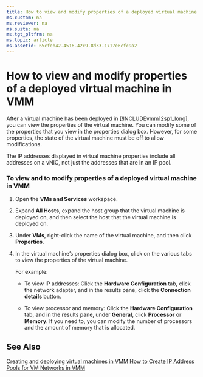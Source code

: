 ```yaml
---
title: How to view and modify properties of a deployed virtual machine in VMM
ms.custom: na
ms.reviewer: na
ms.suite: na
ms.tgt_pltfrm: na
ms.topic: article
ms.assetid: 65cfeb42-4516-42c9-8d33-1717e6cfc9a2
---
```

# How to view and modify properties of a deployed virtual machine in VMM
After a virtual machine has been deployed in [!INCLUDE[vmm12sp1_long](Token/vmm12sp1_long_md.md)], you can view the properties of the virtual machine. You can modify some of the properties that you view in the properties dialog box. However, for some properties, the state of the virtual machine must be off to allow modifications.

The IP addresses displayed in virtual machine properties include all addresses on a vNIC, not just the addresses that are in an IP pool.

### To view and to modify properties of a deployed virtual machine in VMM

1.  Open the **VMs and Services** workspace.

2.  Expand **All Hosts**, expand the host group that the virtual machine is deployed on, and then select the host that the virtual machine is deployed on.

3.  Under **VMs**, right\-click the name of the virtual machine, and then click **Properties**.

4.  In the virtual machine’s properties dialog box, click on the various tabs to view the properties of the virtual machine.

    For example:

    -   To view IP addresses: Click the **Hardware Configuration** tab, click the network adapter, and in the results pane, click the **Connection details** button.

    -   To view processor and memory: Click the **Hardware Configuration** tab, and in the results pane, under **General**, click **Processor** or **Memory**. If you need to, you can modify the number of processors and the amount of memory that is allocated.

## See Also
[Creating and deploying virtual machines in VMM](Creating-and-deploying-virtual-machines-in-VMM.md)
[How to Create IP Address Pools for VM Networks in VMM](assetId:///ae6e919f-0308-4e2f-a8ad-8d97ccba77dc)


